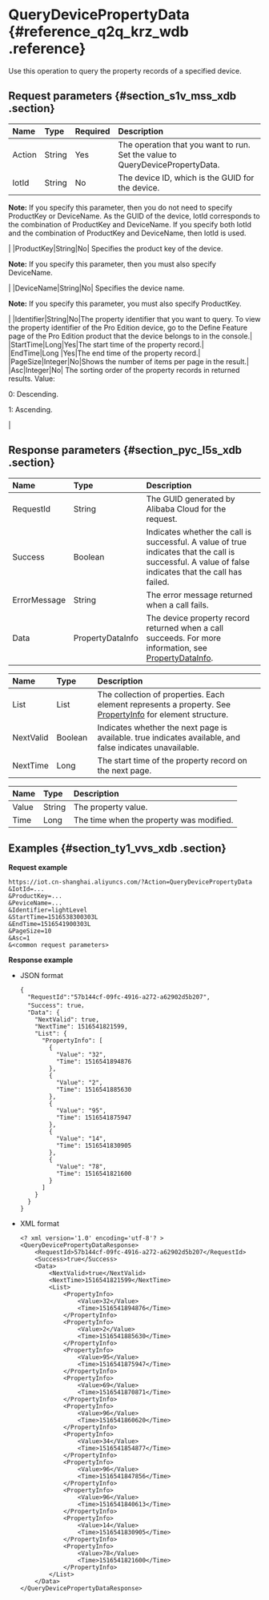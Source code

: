 # QueryDevicePropertyData {#reference_q2q_krz_wdb .reference}

Use this operation to query the property records of a specified device.

## Request parameters {#section_s1v_mss_xdb .section}

|Name|Type|Required|Description|
|:---|:---|:-------|:----------|
|Action|String|Yes|The operation that you want to run. Set the value to QueryDevicePropertyData.|
|IotId|String|No| The device ID, which is the GUID for the device.

 **Note:** If you specify this parameter, then you do not need to specify ProductKey or DeviceName. As the GUID of the device, IotId corresponds to the combination of ProductKey and DeviceName. If you specify both IotId and the combination of ProductKey and DeviceName, then IotId is used.

 |
|ProductKey|String|No| Specifies the product key of the device.

 **Note:** If you specify this parameter, then you must also specify DeviceName.

 |
|DeviceName|String|No| Specifies the device name.

 **Note:** If you specify this parameter, you must also specify ProductKey.

 |
|Identifier|String|No|The property identifier that you want to query. To view the property identifier of the Pro Edition device, go to the Define Feature page of the Pro Edition product that the device belongs to in the console.|
|StartTime|Long|Yes|The start time of the property record.|
|EndTime|Long |Yes|The end time of the property record.|
|PageSize|Integer|No|Shows the number of items per page in the result.|
|Asc|Integer|No| The sorting order of the property records in returned results. Value: 

 0: Descending.

 1: Ascending.

 |

## Response parameters {#section_pyc_l5s_xdb .section}

|Name|Type|Description|
|:---|:---|:----------|
|RequestId|String|The GUID generated by Alibaba Cloud for the request.|
|Success|Boolean|Indicates whether the call is successful. A value of true indicates that the call is successful. A value of false indicates that the call has failed.|
|ErrorMessage|String|The error message returned when a call fails.|
|Data|PropertyDataInfo|The device property record returned when a call succeeds. For more information, see [PropertyDataInfo](#table_sdc_7592_xdb).|

|Name|Type|Description|
|:---|:---|:----------|
|List|List|The collection of properties. Each element represents a property. See [PropertyInfo](#table_z2b_7593_xdb) for element structure.|
|NextValid|Boolean |Indicates whether the next page is available. true indicates available, and false indicates unavailable.|
|NextTime|Long |The start time of the property record on the next page.|

|Name|Type|Description|
|:---|:---|:----------|
|Value|String|The property value.|
|Time|Long |The time when the property was modified.|

## Examples {#section_ty1_vvs_xdb .section}

**Request example**

```
https://iot.cn-shanghai.aliyuncs.com/?Action=QueryDevicePropertyData
&IotId=...
&ProductKey=...
&PeviceName=...
&Identifier=lightLevel
&StartTime=1516538300303L
&EndTime=1516541900303L
&PageSize=10
&Asc=1
&<common request parameters>
```

**Response example**

-   JSON format

    ```
    {
      "RequestId":"57b144cf-09fc-4916-a272-a62902d5b207",
      "Success": true，
      "Data": {
        "NextValid": true,
        "NextTime": 1516541821599,
        "List": {
          "PropertyInfo": [
            {
              "Value": "32",
              "Time": 1516541894876
            },
            {
              "Value": "2",
              "Time": 1516541885630
            },
            {
              "Value": "95",
              "Time": 1516541875947
            },
            {
              "Value": "14",
              "Time": 1516541830905
            },
            {
              "Value": "78",
              "Time": 1516541821600
            }
          ]
        }
      }
    }
    ```

-   XML format

    ```
    <? xml version='1.0' encoding='utf-8'? >
    <QueryDevicePropertyDataResponse>
        <RequestId>57b144cf-09fc-4916-a272-a62902d5b207</RequestId>
        <Success>true</Success>
        <Data>
            <NextValid>true</NextValid>
            <NextTime>1516541821599</NextTime>
            <List>
                <PropertyInfo>
                    <Value>32</Value>
                    <Time>1516541894876</Time>
                </PropertyInfo>
                <PropertyInfo>
                    <Value>2</Value>
                    <Time>1516541885630</Time>
                </PropertyInfo>
                <PropertyInfo>
                    <Value>95</Value>
                    <Time>1516541875947</Time>
                </PropertyInfo>
                <PropertyInfo>
                    <Value>69</Value>
                    <Time>1516541870871</Time>
                </PropertyInfo>
                <PropertyInfo>
                    <Value>96</Value>
                    <Time>1516541860620</Time>
                </PropertyInfo>
                <PropertyInfo>
                    <Value>34</Value>
                    <Time>1516541854877</Time>
                </PropertyInfo>
                <PropertyInfo>
                    <Value>96</Value>
                    <Time>1516541847856</Time>
                </PropertyInfo>
                <PropertyInfo>
                    <Value>96</Value>
                    <Time>1516541840613</Time>
                </PropertyInfo>
                <PropertyInfo>
                    <Value>14</Value>
                    <Time>1516541830905</Time>
                </PropertyInfo>
                <PropertyInfo>
                    <Value>78</Value>
                    <Time>1516541821600</Time>
                </PropertyInfo>
            </List>
        </Data>
    </QueryDevicePropertyDataResponse>
    ```


